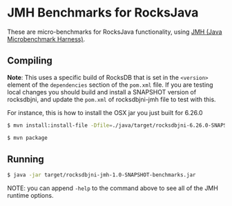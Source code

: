 # JMH Benchmarks for RocksJava

These are micro-benchmarks for RocksJava functionality, using [JMH (Java Microbenchmark Harness)](https://openjdk.java.net/projects/code-tools/jmh/).

## Compiling

**Note**: This uses a specific build of RocksDB that is set in the `<version>` element of the `dependencies` section of the `pom.xml` file. If you are testing local changes you should build and install a SNAPSHOT version of rocksdbjni, and update the `pom.xml` of rocksdbjni-jmh file to test with this.

For instance, this is how to install the OSX jar you just built for 6.26.0

```bash
$ mvn install:install-file -Dfile=./java/target/rocksdbjni-6.26.0-SNAPSHOT-osx.jar -DgroupId=org.rocksdb -DartifactId=rocksdbjni -Dversion=6.26.0-SNAPSHOT -Dpackaging=jar
```

```bash
$ mvn package
```

## Running
```bash
$ java -jar target/rocksdbjni-jmh-1.0-SNAPSHOT-benchmarks.jar
```

NOTE: you can append `-help` to the command above to see all of the JMH runtime options.
